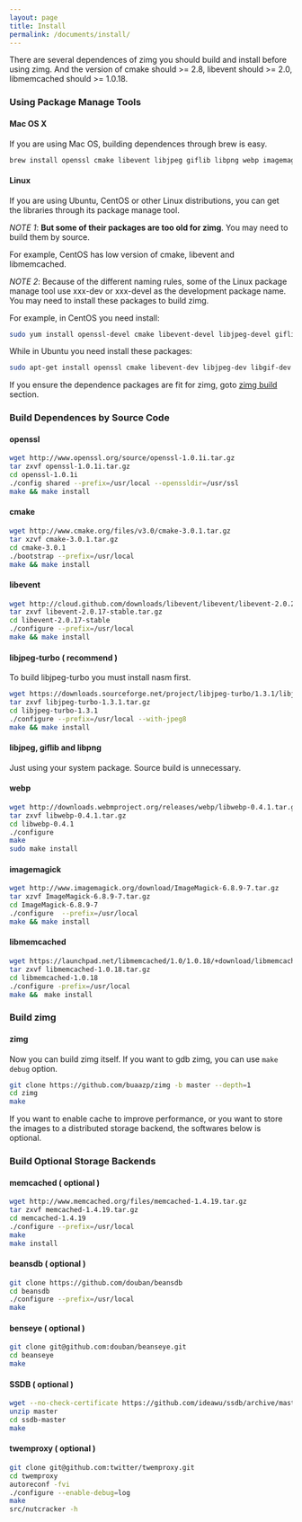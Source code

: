 ```yaml
---
layout: page
title: Install 
permalink: /documents/install/
---
```



There are several dependences of zimg you should build and install before using zimg. And the version of cmake should >= 2.8, libevent should >= 2.0, libmemcached should >= 1.0.18.

### Using Package Manage Tools

#### Mac OS X

If you are using Mac OS, building dependences through brew is easy.

```bash
brew install openssl cmake libevent libjpeg giflib libpng webp imagemagick libmemcached
```

#### Linux

If you are using Ubuntu, CentOS or other Linux distributions, you can get the libraries through its package manage tool. 

*NOTE 1*: **But some of their packages are too old for zimg**. You may need to build them by source. 

For example, CentOS has low version of cmake, libevent and libmemcached.

*NOTE 2*: Because of the different naming rules, some of the Linux package manage tool use xxx-dev or xxx-devel as the development package name. You may need to install these packages to build zimg.

For example, in CentOS you need install:

```bash
sudo yum install openssl-devel cmake libevent-devel libjpeg-devel giflib-devel libpng-devel libwebp-devel ImageMagick-devel libmemcached-devel
```

While in Ubuntu you need install these packages:

```bash
sudo apt-get install openssl cmake libevent-dev libjpeg-dev libgif-dev libpng-dev libwebp-dev libmagickcore5 libmagickwand5 libmemcached-dev
```

If you ensure the dependence packages are fit for zimg, goto [zimg build](/documents/install/#build-zimg) section.

### Build Dependences by Source Code

#### openssl

```bash
wget http://www.openssl.org/source/openssl-1.0.1i.tar.gz
tar zxvf openssl-1.0.1i.tar.gz
cd openssl-1.0.1i
./config shared --prefix=/usr/local --openssldir=/usr/ssl
make && make install 
```

#### cmake

```bash
wget http://www.cmake.org/files/v3.0/cmake-3.0.1.tar.gz
tar xzvf cmake-3.0.1.tar.gz 
cd cmake-3.0.1
./bootstrap --prefix=/usr/local 
make && make install 
```

#### libevent

```bash
wget http://cloud.github.com/downloads/libevent/libevent/libevent-2.0.21-stable.tar.gz
tar zxvf libevent-2.0.17-stable.tar.gz
cd libevent-2.0.17-stable
./configure --prefix=/usr/local 
make && make install 
```

#### libjpeg-turbo ( recommend )

To build libjpeg-turbo you must install nasm first.

```bash
wget https://downloads.sourceforge.net/project/libjpeg-turbo/1.3.1/libjpeg-turbo-1.3.1.tar.gz
tar zxvf libjpeg-turbo-1.3.1.tar.gz
cd libjpeg-turbo-1.3.1
./configure --prefix=/usr/local --with-jpeg8
make && make install
```

#### libjpeg, giflib and libpng

Just using your system package. Source build is unnecessary.

#### webp

```bash
wget http://downloads.webmproject.org/releases/webp/libwebp-0.4.1.tar.gz
tar zxvf libwebp-0.4.1.tar.gz
cd libwebp-0.4.1
./configure
make
sudo make install
```

#### imagemagick

```bash
wget http://www.imagemagick.org/download/ImageMagick-6.8.9-7.tar.gz
tar xzvf ImageMagick-6.8.9-7.tar.gz 
cd ImageMagick-6.8.9-7
./configure  --prefix=/usr/local 
make && make install 
```

#### libmemcached

```bash
wget https://launchpad.net/libmemcached/1.0/1.0.18/+download/libmemcached-1.0.18.tar.gz
tar zxvf libmemcached-1.0.18.tar.gz
cd libmemcached-1.0.18
./configure -prefix=/usr/local 
make &&　make install 
```

### Build zimg

#### zimg

Now you can build zimg itself. If you want to gdb zimg, you can use `make debug` option.

```bash
git clone https://github.com/buaazp/zimg -b master --depth=1
cd zimg   
make  
```

If you want to enable cache to improve performance, or you want to store the images to a distributed storage backend, the softwares below is optional.

### Build Optional Storage Backends

#### memcached ( optional )

```bash
wget http://www.memcached.org/files/memcached-1.4.19.tar.gz
tar zxvf memcached-1.4.19.tar.gz
cd memcached-1.4.19
./configure --prefix=/usr/local
make
make install
```

#### beansdb ( optional )

```bash
git clone https://github.com/douban/beansdb
cd beansdb
./configure --prefix=/usr/local
make
```

#### benseye ( optional )

```bash
git clone git@github.com:douban/beanseye.git
cd beanseye
make
```

#### SSDB ( optional )

```bash
wget --no-check-certificate https://github.com/ideawu/ssdb/archive/master.zip
unzip master
cd ssdb-master
make
```

#### twemproxy ( optional ) 

```bash
git clone git@github.com:twitter/twemproxy.git
cd twemproxy
autoreconf -fvi
./configure --enable-debug=log
make
src/nutcracker -h
```


